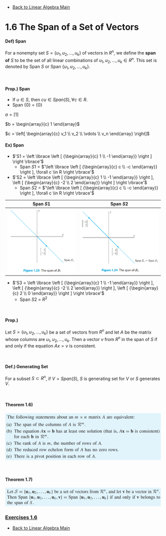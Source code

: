 * [Back to Linear Algebra Main](../../main.md)

# 1.6 The Span of a Set of Vectors

#### Def) Span
For a nonempty set $S=\lbrace u_1, u_2, \dots, u_k \rbrace$ of vectors in $R^n$, we define the **span of** $S$ to be the set of all linear combinations of $u_1, u_2, \dots, u_k \in R^n$. This set is denoted by Span $S$ or Span $\lbrace u_1, u_2, \dots, u_k \rbrace$.

<br>

#### Prop.) Span
* If $u \in S$, then $cu \in Span(S), \forall c \in R$.
* Span $\lbrace 0 \rbrace$ = $\lbrace 0 \rbrace$

$a = \left [ 1 \right ]$   

$b = \begin{array}{c} 1 \end{array}$   

$c = \left[ \begin{array}{c} v_1 \\ v_2 \\ \vdots \\ v_n \end{array} \right]$   

#### Ex) Span
* $'S1 = \left \lbrace \left [ {\begin{array}{c} 1 \\ -1 \end{array}} \right ] \right \rbrace'$
   * Span $S1$ = $'\left \lbrace \left [ {\begin{array}{c} c \\ -c \end{array}} \right ], \forall c \in R \right \rbrace'$
* $'S2 = \left \lbrace \left [ {\begin{array}{c} 1 \\ -1 \end{array}} \right ], \left [ {\begin{array}{c} -2 \\ 2 \end{array}} \right ] \right \rbrace'$
   * Span $S2$ = $'\left \lbrace \left [ {\begin{array}{c} c \\ -c \end{array}} \right ], \forall c \in R \right \rbrace'$    
   
|Span $S1$|Span $S2$|
|:-:|:-:|
|![](images/060101.png)|![](images/060102.png)|

* $'S3 = \left \lbrace \left [ {\begin{array}{c} 1 \\ -1 \end{array}} \right ], \left [ {\begin{array}{c} -2 \\ 2 \end{array}} \right ], \left [ {\begin{array}{c} 2 \\ 0 \end{array}} \right ] \right \rbrace'$
   * Span $S2$ = $R^2$

<br>

#### Prop.) 
Let $S=\lbrace u_1, u_2, \dots, u_k \rbrace$ be a set of vectors from $R^n$ and let $A$ be the matrix whose columns are $u_1, u_2, \dots, u_k$. Then a vector $v$ from $R^n$ in the span of $S$ if and only if the equation $Ax=v$ is consistent.

<br>

#### Def.) Generating Set
For a subset $S \subset R^n$, if $V=Span (S)$, $S$ is generating set for $V$ or $S$ generates $V$.

<br>

#### Theorem 1.6)
![](images/060103.png)

<br>

#### Theorem 1.7)
![](images/060104.png)





### [Exercises 1.6](./exercises.md)





* [Back to Linear Algebra Main](../../main.md)